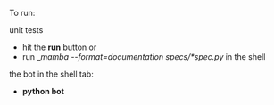 
To run:

unit tests
* hit the __run__ button or
* run __mamba --format=documentation specs/*_spec.py__ in the shell

the bot in the shell tab:
* __python bot__